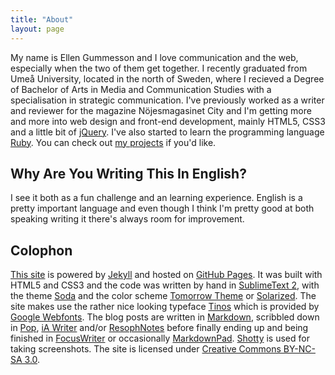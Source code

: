 ```yaml
---
title: "About"
layout: page
---
```


My name is Ellen Gummesson and I love communication and the web, especially when the two of them get together. I recently graduated from Umeå University, located in the north of Sweden, where I recieved a Degree of Bachelor of Arts in Media and Communication Studies with a specialisation in strategic communication. I've previously worked as a writer and reviewer for the magazine Nöjesmagasinet City and I'm getting more and more into web design and front-end development, mainly HTML5, CSS3 and a little bit of [jQuery](http://jquery.com/ "jQuery"). I've also started to learn the programming language [Ruby](http://www.ruby-lang.org/ "Ruby"). You can check out [my projects](/projects/) if you'd like.

## Why Are You Writing This In English?

I see it both as a fun challenge and an learning experience. English is a pretty important language and even though I think I'm pretty good at both speaking writing it there's always room for improvement.

## Colophon

[This site](http://ellengummesson.com/ "ellengummesson.com") is powered by [Jekyll](http://www.jekyllrb.com/ "Jekyll") and hosted on [GitHub Pages](http://pages.github.com/ "GitHub Pages"). It was built with HTML5 and CSS3 and the code was written by hand in [SublimeText 2](http://www.sublimetext.com/ "SublimeText 2"), with the theme [Soda](https://github.com/buymeasoda/soda-theme/ "Soda Dark") and the color scheme [Tomorrow Theme](https://github.com/chriskempson/tomorrow-theme "Tomorrow Theme") or [Solarized](http://ethanschoonover.com/solarized "Solarized"). The site makes use the rather nice looking typeface [Tinos](http://www.google.com/webfonts/specimen/Tinos "Tinos") which is provided by [Google Webfonts](http://www.google.com/webfonts "Google Webfonts"). The blog posts are written in [Markdown](http://daringfireball.net/projects/markdown/ "Markdown"), scribbled down in [Pop](http://minimaltools.com/ "Pop"), [iA Writer](http://www.iawriter.com/ "iA Writer") and/or [ResophNotes](http://resoph.com/ResophNotes/Welcome.html "ResophNotes") before finally ending up and being finished in [FocusWriter](http://gottcode.org/focuswriter/ "FocusWriter") or occasionally [MarkdownPad](http://www.mardownpad.com/ "MarkdownPad"). [Shotty](http://shotty.devs-on.net/en/Overview.aspx "Shotty") is used for taking screenshots. The site is licensed under [Creative Commons BY-NC-SA 3.0](http://creativecommons.org/licenses/by-nc-sa/3.0/ "Creative Commons BY-NC-SA 3.0").